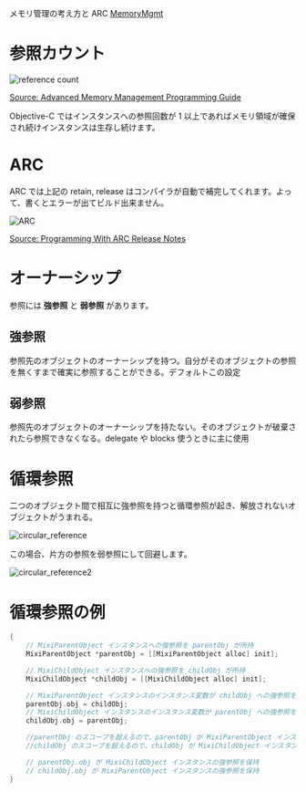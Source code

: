 メモリ管理の考え方と ARC 
[MemoryMgmt](https://developer.apple.com/jp/devcenter/ios/library/documentation/MemoryMgmt.pdf)
# 参照カウント
![reference count](https://developer.apple.com/library/mac/documentation/Cocoa/Conceptual/MemoryMgmt/Art/memory_management.jpg)

[Source: Advanced Memory Management Programming Guide](https://developer.apple.com/library/mac/#documentation/Cocoa/Conceptual/MemoryMgmt/Articles/MemoryMgmt.html)

Objective-C ではインスタンスへの参照回数が 1 以上であればメモリ領域が確保され続けインスタンスは生存し続けます。

# ARC
ARC では上記の retain, release はコンパイラが自動で補完してくれます。よって、書くとエラーが出てビルド出来ません。

![ARC](http://developer.apple.com/library/mac/releasenotes/MacOSX/WhatsNewInOSX/Art/ARC_design_final.gif)

[Source: Programming With ARC Release Notes](http://developer.apple.com/library/mac/#releasenotes/MacOSX/WhatsNewInOSX/Articles/MacOSX10_7.html)

# オーナーシップ
参照には **強参照** と **弱参照** があります。

## 強参照

参照先のオブジェクトのオーナーシップを持つ。自分がそのオブジェクトの参照を無くすまで確実に参照することができる。デフォルトこの設定

## 弱参照

参照先のオブジェクトのオーナーシップを持たない。そのオブジェクトが破棄されたら参照できなくなる。delegate や blocks 使うときに主に使用

# 循環参照

二つのオブジェクト間で相互に強参照を持つと循環参照が起き、解放されないオブジェクトがうまれる。

![circular_reference](https://raw.github.com/mixi-inc/iOSTraining/master/Doc/Images/1.2/circular_reference.png)

この場合、片方の参照を弱参照にして回避します。

![circular_reference2](https://raw.github.com/mixi-inc/iOSTraining/master/Doc/Images/1.2/circular_reference2.png)

# 循環参照の例

```objective-c
{
    // MixiParentObject インスタンスへの強参照を parentObj が所持
    MixiParentObject *parentObj = [[MixiParentObject alloc] init];

    // MixiChildObject インスタンスへの強参照を childObj が所持
    MixiChildObject *childObj = [[MixiChildObject alloc] init];

    // MixiParentObject インスタンスのインスタンス変数が childObj への強参照を保持
    parentObj.obj = childObj;
    // MixiChildObject インスタンスのインスタンス変数が parentObj への強参照を保持
    childObj.obj = parentObj;

    //parentObj のスコープを超えるので、parentObj が MixiParentObject インスタンスへの参照を解除（解放）
    //childObj のスコープを超えるので、childObj が MixiChildObject インスタンスを解放

    // parentObj.obj が MixiChildObject インスタンスの強参照を保持
    // childObj.obj が MixiParentObject インスタンスの強参照を保持
}

```